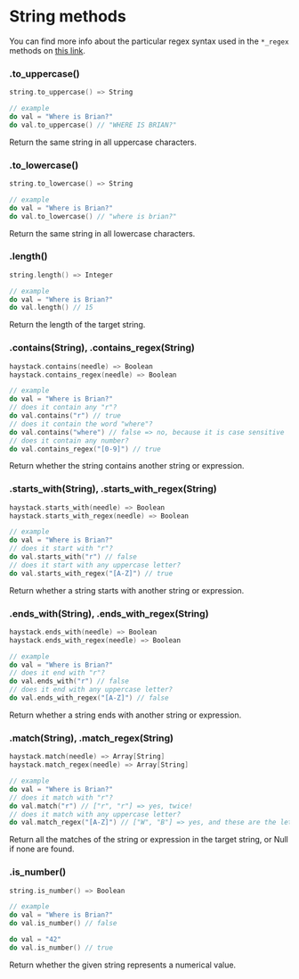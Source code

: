 # String methods

You can find more info about the particular regex syntax used in the `*_regex` methods on [this link](https://docs.rs/regex/1.3.4/regex/#syntax).

### .to\_uppercase\(\)

```cpp
string.to_uppercase() => String

// example
do val = "Where is Brian?"
do val.to_uppercase() // "WHERE IS BRIAN?"
```

Return the same string in all uppercase characters.

### .to\_lowercase\(\)

```cpp
string.to_lowercase() => String

// example
do val = "Where is Brian?"
do val.to_lowercase() // "where is brian?"
```

Return the same string in all lowercase characters.

### .length\(\)

```cpp
string.length() => Integer

// example
do val = "Where is Brian?"
do val.length() // 15
```

Return the length of the target string.

### .contains\(String\), .contains\_regex\(String\)

```cpp
haystack.contains(needle) => Boolean
haystack.contains_regex(needle) => Boolean

// example
do val = "Where is Brian?"
// does it contain any "r"?
do val.contains("r") // true
// does it contain the word "where"?
do val.contains("where") // false => no, because it is case sensitive
// does it contain any number?
do val.contains_regex("[0-9]") // true
```

Return whether the string contains another string or expression.

### .starts\_with\(String\), .starts\_with\_regex\(String\)

```cpp
haystack.starts_with(needle) => Boolean
haystack.starts_with_regex(needle) => Boolean

// example
do val = "Where is Brian?"
// does it start with "r"?
do val.starts_with("r") // false
// does it start with any uppercase letter?
do val.starts_with_regex("[A-Z]") // true
```

Return whether a string starts with another string or expression.

### .ends\_with\(String\), .ends\_with\_regex\(String\)

```cpp
haystack.ends_with(needle) => Boolean
haystack.ends_with_regex(needle) => Boolean

// example
do val = "Where is Brian?"
// does it end with "r"?
do val.ends_with("r") // false
// does it end with any uppercase letter?
do val.ends_with_regex("[A-Z]") // false
```

Return whether a string ends with another string or expression.

### .match\(String\), .match\_regex\(String\)

```cpp
haystack.match(needle) => Array[String]
haystack.match_regex(needle) => Array[String]

// example
do val = "Where is Brian?"
// does it match with "r"?
do val.match("r") // ["r", "r"] => yes, twice!
// does it match with any uppercase letter?
do val.match_regex("[A-Z]") // ["W", "B"] => yes, and these are the letters!
```

Return all the matches of the string or expression in the target string, or Null if none are found.

### .is\_number\(\)

```cpp
string.is_number() => Boolean

// example
do val = "Where is Brian?"
do val.is_number() // false

do val = "42"
do val.is_number() // true
```

Return whether the given string represents a numerical value.

